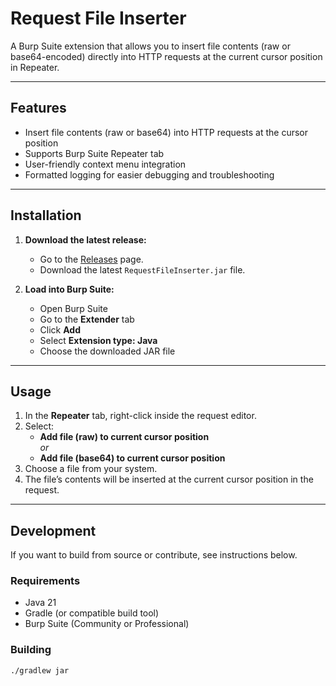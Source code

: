# Request File Inserter

A Burp Suite extension that allows you to insert file contents (raw or base64-encoded) directly into HTTP requests at the current cursor position in Repeater.

---

## Features

- Insert file contents (raw or base64) into HTTP requests at the cursor position
- Supports Burp Suite Repeater tab
- User-friendly context menu integration
- Formatted logging for easier debugging and troubleshooting

---

## Installation

1. **Download the latest release:**

    - Go to the [Releases](https://github.com/noverdy/burp-request-file-inserter/releases) page.
    - Download the latest `RequestFileInserter.jar` file.

2. **Load into Burp Suite:**

    - Open Burp Suite
    - Go to the **Extender** tab
    - Click **Add**
    - Select **Extension type: Java**
    - Choose the downloaded JAR file

---

## Usage

1. In the **Repeater** tab, right-click inside the request editor.
2. Select:
    - **Add file (raw) to current cursor position**  
      _or_
    - **Add file (base64) to current cursor position**
3. Choose a file from your system.
4. The file’s contents will be inserted at the current cursor position in the request.

---

## Development

If you want to build from source or contribute, see instructions below.

### Requirements

- Java 21
- Gradle (or compatible build tool)
- Burp Suite (Community or Professional)

### Building

```sh
./gradlew jar
